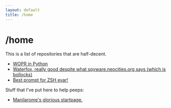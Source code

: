 ```yaml
---
layout: default
title: /home
---
```

# /home

This is a list of repositories that are half-decent.  
* <a href="https://www.github.com/lyiriyah/wopython" class="current">WOPR in Python</a>
* <a href="https://www.github.com/MrAlex94/waterfox" class="current">Waterfox, really good despite what spyware.neocities.org says (which is bollocks)</a>
* <a href="https://www.github.com/romkatv/powerlevel10k" class="current">Best prompt for ZSH evar!</a>

Stuff that I've put here to help peeps:
* <a href="/startpage/index.html" class="current">Manilarome's glorious startpage.</a>
